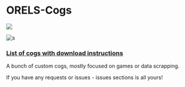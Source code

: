 # ORELS-Cogs
[<img src="https://img.shields.io/badge/buy%20me%20a-beer-yellow.svg" />](https://www.patreon.com/orels1)

![s](http://c2545.eu01.webzillafiles.com/share/tumblr_nz4tntuF1A1ta7pubo1_500.gif)

### [List of cogs with download instructions](https://cogs.red/cogs/repo/ORELS-Cogs/)

A bunch of custom cogs, mostly focused on games or data scrapping.

If you have any requests or issues - issues sections is all yours!
